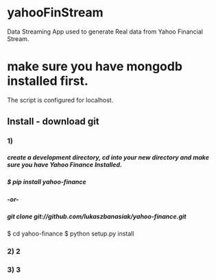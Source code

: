 # yahooFinStream
Data Streaming App used to generate Real data from Yahoo Financial Stream.

# make sure you have mongodb installed first. 
The script is configured for localhost. 

## Install - download git
### 1) 

##### create a development directory, cd into your new directory and make sure you have Yahoo Finance Installed.
##### $ pip install yahoo-finance
##### -or-
##### git clone git://github.com/lukaszbanasiak/yahoo-finance.git
$ cd yahoo-finance
$ python setup.py install
### 2) 2
### 3) 3
